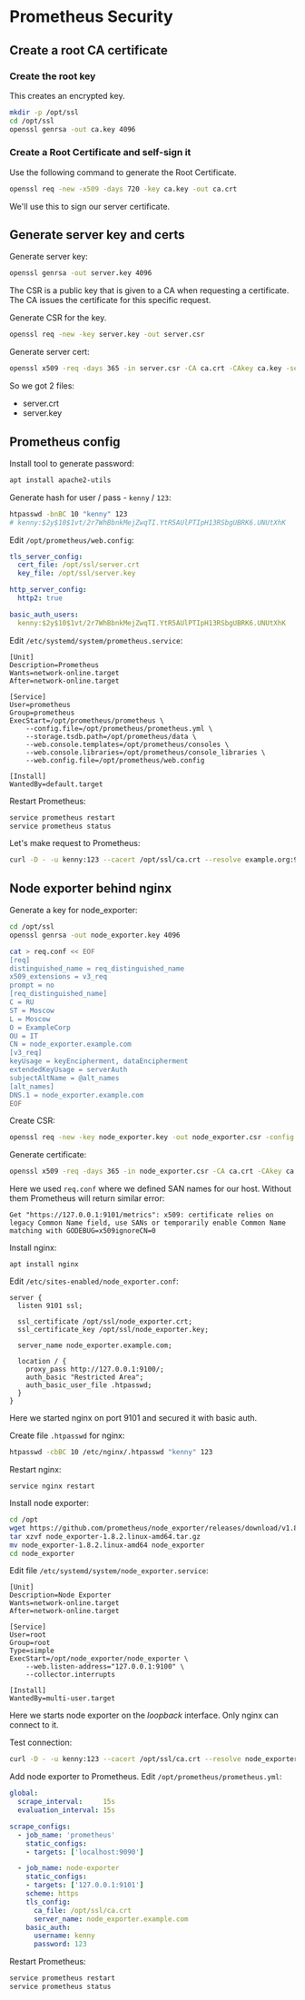# Prometheus Security

## Create a root CA certificate

### Create the root key

This creates an encrypted key.

```bash
mkdir -p /opt/ssl
cd /opt/ssl
openssl genrsa -out ca.key 4096
```

### Create a Root Certificate and self-sign it

Use the following command to generate the Root Certificate.

```bash
openssl req -new -x509 -days 720 -key ca.key -out ca.crt
```
We'll use this to sign our server certificate.

## Generate server key and certs

Generate server key:

```bash
openssl genrsa -out server.key 4096
```

The CSR is a public key that is given to a CA when requesting a certificate. The CA issues the certificate for this specific request.

Generate CSR for the key. 

```bash
openssl req -new -key server.key -out server.csr
```

Generate server cert:

```bash
openssl x509 -req -days 365 -in server.csr -CA ca.crt -CAkey ca.key -set_serial 1 -out server.crt
```

So we got 2 files:

- server.crt
- server.key

## Prometheus config

Install tool to generate password:

```bash
apt install apache2-utils
```
Generate hash for user / pass - `kenny` / `123`:

```bash
htpasswd -bnBC 10 "kenny" 123
# kenny:$2y$10$1vt/2r7WhBbnkMejZwqTI.YtR5AUlPTIpH13RSbgUBRK6.UNUtXhK
```

Edit `/opt/prometheus/web.config`:

```yml
tls_server_config:
  cert_file: /opt/ssl/server.crt
  key_file: /opt/ssl/server.key

http_server_config:
  http2: true

basic_auth_users:
  kenny:$2y$10$1vt/2r7WhBbnkMejZwqTI.YtR5AUlPTIpH13RSbgUBRK6.UNUtXhK
```

Edit `/etc/systemd/system/prometheus.service`:

```systemd
[Unit]
Description=Prometheus
Wants=network-online.target
After=network-online.target

[Service]
User=prometheus
Group=prometheus
ExecStart=/opt/prometheus/prometheus \
    --config.file=/opt/prometheus/prometheus.yml \
    --storage.tsdb.path=/opt/prometheus/data \
    --web.console.templates=/opt/prometheus/consoles \
    --web.console.libraries=/opt/prometheus/console_libraries \
    --web.config.file=/opt/prometheus/web.config

[Install]
WantedBy=default.target
```

Restart Prometheus:

```bash
service prometheus restart
service prometheus status
```

Let's make request to Prometheus:

```bash
curl -D - -u kenny:123 --cacert /opt/ssl/ca.crt --resolve example.org:9090:127.0.0.1 https://example.org:9090
```

## Node exporter behind nginx

Generate a key for node_exporter:

```bash
cd /opt/ssl
openssl genrsa -out node_exporter.key 4096
```
```bash
cat > req.conf << EOF
[req]
distinguished_name = req_distinguished_name
x509_extensions = v3_req
prompt = no
[req_distinguished_name]
C = RU
ST = Moscow
L = Moscow
O = ExampleCorp
OU = IT
CN = node_exporter.example.com
[v3_req]
keyUsage = keyEncipherment, dataEncipherment
extendedKeyUsage = serverAuth
subjectAltName = @alt_names
[alt_names]
DNS.1 = node_exporter.example.com
EOF
```

Create CSR:

```bash
openssl req -new -key node_exporter.key -out node_exporter.csr -config req.conf -extensions 'v3_req'
```

Generate certificate:

```bash
openssl x509 -req -days 365 -in node_exporter.csr -CA ca.crt -CAkey ca.key -set_serial 1 -extensions 'v3_req' -extfile req.conf -out node_exporter.crt
```
Here we used `req.conf` where we defined SAN names for our host. Without them Prometheus will return similar error:

```
Get "https://127.0.0.1:9101/metrics": x509: certificate relies on legacy Common Name field, use SANs or temporarily enable Common Name matching with GODEBUG=x509ignoreCN=0
```

Install nginx:
```
apt install nginx
```

Edit `/etc/sites-enabled/node_exporter.conf`:

```nginx
server {
  listen 9101 ssl;

  ssl_certificate /opt/ssl/node_exporter.crt;
  ssl_certificate_key /opt/ssl/node_exporter.key;

  server_name node_exporter.example.com;

  location / {
    proxy_pass http://127.0.0.1:9100/;
    auth_basic "Restricted Area";
    auth_basic_user_file .htpasswd;
  }
}
```

Here we started nginx on port 9101 and secured it with basic auth.

Create file `.htpasswd` for nginx:

```bash
htpasswd -cbBC 10 /etc/nginx/.htpasswd "kenny" 123
```

Restart nginx:
```
service nginx restart
```

Install node exporter:

```bash
cd /opt
wget https://github.com/prometheus/node_exporter/releases/download/v1.8.2/node_exporter-1.8.2.linux-amd64.tar.gz
tar xzvf node_exporter-1.8.2.linux-amd64.tar.gz
mv node_exporter-1.8.2.linux-amd64 node_exporter
cd node_exporter
```

Edit file `/etc/systemd/system/node_exporter.service`:

```systemd
[Unit]
Description=Node Exporter
Wants=network-online.target
After=network-online.target

[Service]
User=root
Group=root
Type=simple
ExecStart=/opt/node_exporter/node_exporter \
    --web.listen-address="127.0.0.1:9100" \
    --collector.interrupts

[Install]
WantedBy=multi-user.target
```

Here we starts node exporter on the *loopback* interface. Only nginx can connect to it.

Test connection: 

```bash
curl -D - -u kenny:123 --cacert /opt/ssl/ca.crt --resolve node_exporter.example.com:9101:127.0.0.1 https://node_exporter.example.com:9101
```

Add node exporter to Prometheus. Edit `/opt/prometheus/prometheus.yml`:

```yml
global:
  scrape_interval:     15s
  evaluation_interval: 15s

scrape_configs:
  - job_name: 'prometheus'
    static_configs:
    - targets: ['localhost:9090']

  - job_name: node-exporter
    static_configs:
    - targets: ['127.0.0.1:9101']
    scheme: https
    tls_config:
      ca_file: /opt/ssl/ca.crt
      server_name: node_exporter.example.com
    basic_auth:
      username: kenny
      password: 123
```

Restart Prometheus:

```bash
service prometheus restart
service prometheus status
```

